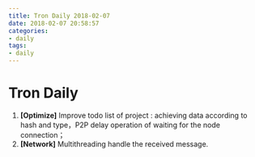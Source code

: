 ```yaml
---
title: Tron Daily 2018-02-07
date: 2018-02-07 20:58:57
categories:
- daily
tags:
- daily
---
```


# Tron Daily


1. **[Optimize]** Improve todo list of project : achieving data according to hash and type，P2P delay operation of waiting for the node connection；
2. **[Network]** Multithreading handle the received message.
